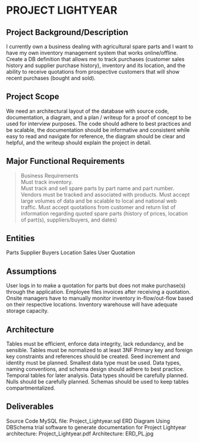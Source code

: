 # PROJECT LIGHTYEAR

## Project Background/Description

I currently own a business dealing with agricultural spare parts and I want to have my own inventory management system that works online/offline. Create a DB definition that allows me to track purchases (customer sales history and supplier purchase history), inventory and its location, and the ability to receive quotations from prospective customers that will show recent purchases (bought and sold).

## Project Scope

We need an architectural layout of the database with source code, documentation, a diagram, and a plan / writeup for a proof of concept to be used for interview purposes. The code should adhere to best practices and be scalable, the documentation should be informative and consistent while easy to read and navigate for reference, the diagram should be clear and helpful, and the writeup should explain the project in detail.

## Major Functional Requirements

> Business Requirements <br />
> Must track inventory. <br />
Must track and sell spare parts by part name and part number.
Vendors must be tracked and associated with products.
Must accept large volumes of data and be scalable to local and national web traffic.
Must accept quotations from customer and return list of information regarding quoted spare parts (history of prices, location of part(s), suppliers/buyers, and dates)

## Entities 

Parts
Supplier
Buyers 
Location
Sales
User
Quotation

## Assumptions

User logs in to make a quotation for parts but does not make purchase(s) through the application.
Employee files invoices after receiving a quotation.
Onsite managers have to manually monitor inventory in-flow/out-flow based on their respective locations.
Inventory warehouse will have adequate storage capacity.

## Architecture 

Tables must be efficient, enforce data integrity, lack redundancy, and be sensible.
Tables must be normalized to at least 3NF
Primary key and foreign key constraints and references should be created.
Seed increment and identity must be planned.
Smallest data type must be used.
Data types, naming conventions, and schema design should adhere to best practice.
Temporal tables for later analysis.
Data types should be carefully planned.
Nulls should be carefully planned.
Schemas should be used to keep tables compartmentalized.

## Deliverables

Source Code
MySQL file: Project_Lightyear.sql
ERD Diagram
Using DBSchema trial software to generate documentation for Project Lightyear architecture: Project_Lightyear.pdf
Architecture: ERD_PL.jpg



